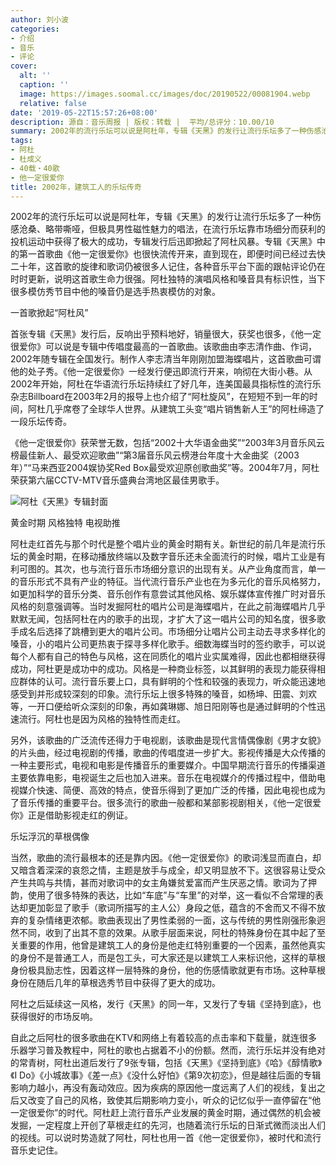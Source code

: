 ```yaml
---
author: 刘小波
categories:
- 介绍
- 音乐
- 评论
cover:
  alt: ''
  caption: ''
  image: https://images.soomal.cc/images/doc/20190522/00081904.webp
  relative: false
date: '2019-05-22T15:57:26+08:00'
description: 源自：音乐周报 | 版权：转载 |  平均/总评分：10.00/10
summary: 2002年的流行乐坛可以说是阿杜年，专辑《天黑》的发行让流行乐坛多了一种伤感沧桑、略带嘶哑，但极具男性磁性魅力的唱法，在流行乐坛靠市场细分而获利的投机运动中获得了极大的成功，专辑发行后迅即掀起了阿杜风暴……
tags:
- 阿杜
- 杜成义
- 40载・40歌
- 他一定很爱你
title: 2002年，建筑工人的乐坛传奇
---
```


2002年的流行乐坛可以说是阿杜年，专辑《天黑》的发行让流行乐坛多了一种伤感沧桑、略带嘶哑，但极具男性磁性魅力的唱法，在流行乐坛靠市场细分而获利的投机运动中获得了极大的成功，专辑发行后迅即掀起了阿杜风暴。专辑《天黑》中的第一首歌曲《他一定很爱你》也很快流传开来，直到现在，即便时间已经过去快二十年，这首歌的旋律和歌词仍被很多人记住，各种音乐平台下面的跟帖评论仍在时时更新，说明这首歌生命力很强。阿杜独特的演唱风格和嗓音具有标识性，当下很多模仿秀节目中他的嗓音仍是选手热衷模仿的对象。

一首歌掀起“阿杜风”

首张专辑《天黑》发行后，反响出乎预料地好，销量很大，获奖也很多，《他一定很爱你》可以说是专辑中传唱度最高的一首歌曲。该歌曲由李志清作曲、作词，2002年随专辑在全国发行。制作人李志清当年刚刚加盟海蝶唱片，这首歌曲可谓他的处子秀。《他一定很爱你》一经发行便迅即流行开来，响彻在大街小巷。从2002年开始，阿杜在华语流行乐坛持续红了好几年，连美国最具指标性的流行乐杂志Billboard在2003年2月的报导上也介绍了“阿杜旋风”，在短短不到一年的时间，阿杜几乎席卷了全球华人世界。从建筑工头变“唱片销售新人王”的阿杜缔造了一段乐坛传奇。

《他一定很爱你》获荣誉无数，包括“2002十大华语金曲奖”“2003年3月音乐风云榜最佳新人、最受欢迎歌曲”“第3届音乐风云榜港台年度十大金曲奖（2003年）”“马来西亚2004娱协奖Red Box最受欢迎原创歌曲奖”等。2004年7月，阿杜荣获第六届CCTV-MTV音乐盛典台湾地区最佳男歌手。

![阿杜《天黑》专辑封面](https://images.soomal.cc/images/doc/20190522/00081903.webp)





黄金时期 风格独特 电视助推

阿杜走红首先与那个时代是整个唱片业的黄金时期有关。新世纪的前几年是流行乐坛的黄金时期，在移动播放终端以及数字音乐还未全面流行的时候，唱片工业是有利可图的。其次，也与流行音乐市场细分意识的出现有关。从产业角度而言，单一的音乐形式不具有产业的特征。当代流行音乐产业也在为多元化的音乐风格努力，如更加科学的音乐分类、音乐创作有意尝试其他风格、娱乐媒体宣传推广时对音乐风格的刻意强调等。当时发掘阿杜的唱片公司是海蝶唱片，在此之前海蝶唱片几乎默默无闻，包括阿杜在内的歌手的出现，才扩大了这一唱片公司的知名度，很多歌手成名后选择了跳槽到更大的唱片公司。市场细分让唱片公司主动去寻求多样化的嗓音，小的唱片公司更热衷于探寻多样化歌手。细数海蝶当时的签约歌手，可以说每个人都有自己的特色与风格，这在同质化的唱片业实属难得，因此也都相继获得成功，阿杜更是成功中的成功。风格是一种商业标签，以其鲜明的表现力能获得相应群体的认可。流行音乐要上口，具有鲜明的个性和较强的表现力，听众能迅速地感受到并形成较深刻的印象。流行乐坛上很多特殊的嗓音，如杨坤、田震、刘欢等，一开口便给听众深刻的印象，再如龚琳娜、旭日阳刚等也是通过鲜明的个性迅速流行。阿杜也是因为风格的独特性而走红。

另外，该歌曲的广泛流传还得力于电视剧，该歌曲是现代言情偶像剧《男才女貌》的片头曲，经过电视剧的传播，歌曲的传唱度进一步扩大。影视传播是大众传播的一种主要形式，电视和电影是传播音乐的重要媒介。中国早期流行音乐的传播渠道主要依靠电影，电视诞生之后也加入进来。音乐在电视媒介的传播过程中，借助电视媒介快速、简便、高效的特点，使音乐得到了更加广泛的传播，因此电视也成为了音乐传播的重要平台。很多流行的歌曲一般都和某部影视剧相关，《他一定很爱你》正是借助影视走红的例证。

乐坛浮沉的草根偶像

当然，歌曲的流行最根本的还是靠内因。《他一定很爱你》的歌词浅显而直白，却又暗含着深深的哀怨之情，主题是放手与成全，却又明显放不下。这很容易让受众产生共鸣与共情，甚而对歌词中的女主角嫌贫爱富而产生厌恶之情。歌词为了押韵，使用了很多特殊的表达，比如“车底”与“车里”的对举，这一看似不合常理的表达却更加彰显了歌手（歌词所描写的主人公）身段之低，蕴含的不舍而又不得不放弃的复杂情绪更浓郁。歌曲表现出了男性柔弱的一面，这与传统的男性刚强形象迥然不同，收到了出其不意的效果。从歌手层面来说，阿杜的特殊身份在其中起了至关重要的作用，他曾是建筑工人的身份是他走红特别重要的一个因素，虽然他真实的身份不是普通工人，而是包工头，可大家还是以建筑工人来标识他，这样的草根身份极具励志性，因着这样一层特殊的身份，他的伤感情歌就更有市场。这种草根身份在随后几年的草根选秀节目中获得了更大的成功。

阿杜之后延续这一风格，发行《天黑》的同一年，又发行了专辑《坚持到底》，也获得很好的市场反响。

自此之后阿杜的很多歌曲在KTV和网络上有着较高的点击率和下载量，就连很多乐器学习普及教程中，阿杜的歌也占据着不小的份额。然而，流行乐坛并没有绝对的常青树，阿杜出道后发行了9张专辑，包括《天黑》《坚持到底》《哈》《醇情歌》《I Do》《小城故事》《差一点》《没什么好怕》《第9次初恋》，但是越往后面的专辑影响力越小，再没有轰动效应。因为疾病的原因他一度远离了人们的视线，复出之后又改变了自己的风格，致使其后期影响力变小，听众的记忆似乎一直停留在“他一定很爱你”的时代。阿杜赶上流行音乐产业发展的黄金时期，通过偶然的机会被发掘，一定程度上开创了草根走红的先河，也随着流行乐坛的日渐式微而淡出人们的视线。可以说时势造就了阿杜，阿杜也用一首《他一定很爱你》，被时代和流行音乐史记住。